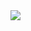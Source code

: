 <a href="https://github.com/anuraghazra/github-readme-stats">
  <img align="left" src="https://github-readme-stats.vercel.app/api?username=maximemoreillon&count_private=true&show_icons=true" />
</a>
